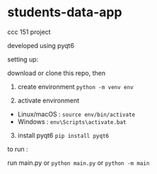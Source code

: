 # students-data-app

ccc 151 project

developed using pyqt6

setting up:

download or clone this repo, then

1. create environment
```python -m venv env```

2. activate environment
- Linux/macOS : ```source env/bin/activate```
- Windows : ```env\Scripts\activate.bat```

3. install pyqt6
```pip install pyqt6```

to run :

run main.py
or 
```python main.py```
or
```python -m main```

